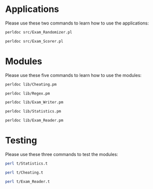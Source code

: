# Applications 

Please use these two commands to learn how to use the applications:

```bash
perldoc src/Exam_Randomizer.pl 
```

```bash
perldoc src/Exam_Scorer.pl
```

# Modules

Please use these five commands to learn how to use the modules:

```bash
perldoc lib/Cheating.pm
```

```bash
perldoc lib/Regex.pm
```

```bash
perldoc lib/Exam_Writer.pm
```

```bash
perldoc lib/Statistics.pm
```

```bash
perldoc lib/Exam_Reader.pm 
```

# Testing

Please use these three commands to test the modules:

```bash
perl t/Statistics.t 
```

```bash
perl t/Cheating.t
```

```bash
perl t/Exam_Reader.t
```